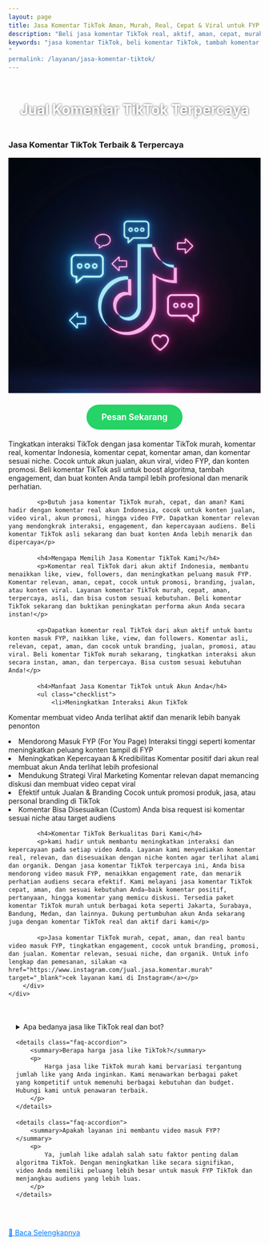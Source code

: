 ```yaml
---
layout: page
title: Jasa Komentar TikTok Aman, Murah, Real, Cepat & Viral untuk FYP IndonesiaJasa Komentar TikTok Aman, Murah, Real, Cepat & Viral untuk FYP Indonesia
description: "Beli jasa komentar TikTok real, aktif, aman, cepat, murah & viral. Cocok untuk naikkan interaksi, tambah trust, dan bantu video masuk FYP Indonesia!"
keywords: "jasa komentar TikTok, beli komentar TikTok, tambah komentar TikTok, jual komentar TikTok, komentar TikTok aktif, komentar TikTok real, komentar TikTok Indonesia, komentar TikTok aman, komentar TikTok murah, komentar TikTok cepat, komentar TikTok viral, komentar FYP TikTok, jasa komentar akun TikTok, jasa komentar manual TikTok, jasa komentar organik TikTok, jasa komentar terpercaya TikTok, komentar TikTok berkualitas, komentar asli TikTok, komentar buatan manusia TikTok, jasa komentar otomatis TikTok, komentar video TikTok, jasa komentar FYP, jasa komentar akun viral, komentar TikTok Indonesia aktif, jasa komentar akun asli TikTok, jasa komentar TikTok bergaransi, jasa komentar TikTok terbaik, jasa komentar TikTok no password, jasa komentar TikTok interaktif, jasa komentar TikTok personal, jasa komentar TikTok profesional, jasa komentar TikTok lokal Indonesia, jasa komentar TikTok cepat masuk, jasa komentar TikTok respon tinggi"
"
permalink: /layanan/jasa-komentar-tiktok/
---
```


<script type="application/ld+json">
{
  "@context": "https://schema.org",
  "@graph": [
    {
      "@type": "WebSite",
      "@id": "https://auradigital.id/#website",
      "url": "https://auradigital.id/",
      "name": "auradigital.id"
    },
    {
      "@type": "WebPage",
      "@id": "https://auradigital.id/layanan/jasa-komentar-tiktok/#webpage",
      "url": "https://auradigital.id/layanan/jasa-komentar-tiktok/",
      "name": "Jasa Komentar TikTok Aktif Indonesia - Aman & Cepat",
      "isPartOf": {
        "@id": "https://auradigital.id/#website"
      },
      "breadcrumb": {
        "@id": "https://auradigital.id/layanan/jasa-komentar-tiktok/#breadcrumb"
      },
      "description": "Jasa komentar TikTok aktif, real, aman, murah, cepat dan viral. Tambah komentar FYP TikTok berkualitas untuk tingkatkan interaksi, views & jangkauan akun!"
    },
    {
      "@type": "Service",
      "name": "Jasa Komentar TikTok",
      "serviceType": "Social Media Engagement",
      "provider": {
        "@type": "WebSite",
        "name": "auradigital.id",
        "url": "https://auradigital.id/"
      },
      "areaServed": {
        "@type": "Country",
        "name": "Indonesia"
      },
      "description": "Jual jasa komentar TikTok berkualitas, real Indonesia. Komentar aktif FYP, cepat masuk, aman & cocok untuk tingkatkan engagement dan viralitas akun TikTok Anda"
    },
    {
  "@type": "Product",
  "name": "Komentar TikTok Aktif",
  "image": "https://raw.githubusercontent.com/AzkaAtta/azkaatta.github.io/main/image/jasa-komentar-tiktok.webp",
  "description": "Beli komentar TikTok real, aman, cepat dan murah. Jasa komentar FYP TikTok, komentar organik Indonesia, interaktif, viral & tanpa password!",
  "brand": {
    "@type": "Brand",
    "name": "auradigital.id"
  },
  "offers": {
    "@type": "Offer",
    "priceCurrency": "IDR",
    "price": "3000",
    "availability": "https://schema.org/InStock",
    "url": "https://auradigital.id/layanan/jasa-komentar-tiktok/"
  }
},

    {
      "@type": "BreadcrumbList",
      "@id": "https://auradigital.id/layanan/jasa-komentar-tiktok/#breadcrumb",
      "itemListElement": [
        {
          "@type": "ListItem",
          "position": 1,
          "name": "Home",
          "item": "https://auradigital.id/"
        },
        {
          "@type": "ListItem",
          "position": 2,
          "name": "Layanan",
          "item": "https://auradigital.id/layanan/"
        },
        {
          "@type": "ListItem",
          "position": 3,
          "name": "Jasa Like TikTok",
          "item": "https://auradigital.id/layanan/jasa-komentar-tiktok/"
        }
      ]
    },
    {
      "@type": "FAQPage",
      "mainEntity": [
        {
          "@type": "Question",
          "name": "Apakah Komentar TikTok dari layanan ini real?",
          "acceptedAnswer": {
            "@type": "Answer",
            "text": "Ya, layanan kami menyediakan komentar TikTok aktif dari pengguna Indonesia yang real dan aman."
          }
        },
        {
          "@type": "Question",
          "name": "Berapa lama proses penambahan komentar?",
          "acceptedAnswer": {
            "@type": "Answer",
            "text": "Proses penambahan komentar biasanya berlangsung dalam 1-10 menit setelah pembayaran berhasil."
          }
        }
      ]
    }
  ]
}
</script>


<h1 style="text-align: center; color: #fff; text-shadow: 0 0 4px rgba(0,0,0,0.7); padding: 20px 15px;">
    Jual Komentar TikTok Terpercaya
</h1>

<div class="jasa-komentar-tiktok-container">
    <div class="service-card" id="jasa-komentar-tiktok-card" onclick="toggleService(this)">
        <h3>Jasa Komentar TikTok Terbaik & Terpercaya</h3>
        <img src="/image/jasa-komentar-tiktok.webp" alt="Jasa Komentar TikTok" style="max-width:100%; height:auto;" loading="lazy">
        <a href="https://wa.me/62895402343693?text=Halo,%20saya%20tertarik%20dengan%20Jasa%20Komentar%20TikTok.%20Bisa%20info%20lebih%20lanjut?" target="_blank" class="whatsapp-button" style="display: block; width: fit-content; margin: 20px auto; padding: 15px 30px; background-color: #25D366; color: white; text-align: center; text-decoration: none; border-radius: 50px; font-size: 1.2em; font-weight: bold; transition: background-color 0.3s ease;">
            Pesan Sekarang
        </a>
        <div class="service-description">
            <p>Tingkatkan interaksi TikTok dengan jasa komentar TikTok murah, komentar real, komentar Indonesia, komentar cepat, komentar aman, dan komentar sesuai niche. Cocok untuk akun jualan, akun viral, video FYP, dan konten promosi. Beli komentar TikTok asli untuk boost algoritma, tambah engagement, dan buat konten Anda tampil lebih profesional dan menarik perhatian.</p>

            <p>Butuh jasa komentar TikTok murah, cepat, dan aman? Kami hadir dengan komentar real akun Indonesia, cocok untuk konten jualan, video viral, akun promosi, hingga video FYP. Dapatkan komentar relevan yang mendongkrak interaksi, engagement, dan kepercayaan audiens. Beli komentar TikTok asli sekarang dan buat konten Anda lebih menarik dan dipercaya</p>

            <h4>Mengapa Memilih Jasa Komentar TikTok Kami?</h4>
            <p>Komentar real TikTok dari akun aktif Indonesia, membantu menaikkan like, view, followers, dan meningkatkan peluang masuk FYP. Komentar relevan, aman, cepat, cocok untuk promosi, branding, jualan, atau konten viral. Layanan komentar TikTok murah, cepat, aman, terpercaya, asli, dan bisa custom sesuai kebutuhan. Beli komentar TikTok sekarang dan buktikan peningkatan performa akun Anda secara instan!</p>

            <p>Dapatkan komentar real TikTok dari akun aktif untuk bantu konten masuk FYP, naikkan like, view, dan followers. Komentar asli, relevan, cepat, aman, dan cocok untuk branding, jualan, promosi, atau viral. Beli komentar TikTok murah sekarang, tingkatkan interaksi akun secara instan, aman, dan terpercaya. Bisa custom sesuai kebutuhan Anda!</p>

            <h4>Manfaat Jasa Komentar TikTok untuk Akun Anda</h4>
            <ul class="checklist">
                <li>Meningkatkan Interaksi Akun TikTok
Komentar membuat video Anda terlihat aktif dan menarik lebih banyak penonton</li>
                <li>Mendorong Masuk FYP (For You Page)
Interaksi tinggi seperti komentar meningkatkan peluang konten tampil di FYP</li>
                <li>Meningkatkan Kepercayaan & Kredibilitas
Komentar positif dari akun real membuat akun Anda terlihat lebih profesional</li>
                <li>Mendukung Strategi Viral Marketing
Komentar relevan dapat memancing diskusi dan membuat video cepat viral</li>
                <li>Efektif untuk Jualan & Branding
Cocok untuk promosi produk, jasa, atau personal branding di TikTok</li>
                <li>Komentar Bisa Disesuaikan (Custom)
Anda bisa request isi komentar sesuai niche atau target audiens</li>
            </ul>

            <h4>Komentar TikTok Berkualitas Dari Kami</h4>
            <p>kami hadir untuk membantu meningkatkan interaksi dan kepercayaan pada setiap video Anda. Layanan kami menyediakan komentar real, relevan, dan disesuaikan dengan niche konten agar terlihat alami dan organik. Dengan jasa komentar TikTok terpercaya ini, Anda bisa mendorong video masuk FYP, menaikkan engagement rate, dan menarik perhatian audiens secara efektif. Kami melayani jasa komentar TikTok cepat, aman, dan sesuai kebutuhan Anda—baik komentar positif, pertanyaan, hingga komentar yang memicu diskusi. Tersedia paket komentar TikTok murah untuk berbagai kota seperti Jakarta, Surabaya, Bandung, Medan, dan lainnya. Dukung pertumbuhan akun Anda sekarang juga dengan komentar TikTok real dan aktif dari kami</p>

            <p>Jasa komentar TikTok murah, cepat, aman, dan real bantu video masuk FYP, tingkatkan engagement, cocok untuk branding, promosi, dan jualan. Komentar relevan, sesuai niche, dan organik. Untuk info lengkap dan pemesanan, silakan <a href="https://www.instagram.com/jual.jasa.komentar.murah" target="_blank">cek layanan kami di Instagram</a></p>
        </div>
    </div>
</div>

<div style="max-width: 800px; margin: 50px auto; padding: 0 15px;">
    <details class="faq-accordion">
        <summary>Apa bedanya jasa like TikTok real dan bot?</summary>
        <p>
            Jasa like TikTok real menggunakan akun asli dan aktif, yang memberikan interaksi organik dan lebih aman untuk akun Anda. Sementara like bot berasal dari akun palsu yang bisa berisiko banned. Kami hanya menyediakan like real.
        </p>
    </details>

    <details class="faq-accordion">
        <summary>Berapa harga jasa like TikTok?</summary>
        <p>
            Harga jasa like TikTok murah kami bervariasi tergantung jumlah like yang Anda inginkan. Kami menawarkan berbagai paket yang kompetitif untuk memenuhi berbagai kebutuhan dan budget. Hubungi kami untuk penawaran terbaik.
        </p>
    </details>

    <details class="faq-accordion">
        <summary>Apakah layanan ini membantu video masuk FYP?</summary>
        <p>
            Ya, jumlah like adalah salah satu faktor penting dalam algoritma TikTok. Dengan meningkatkan like secara signifikan, video Anda memiliki peluang lebih besar untuk masuk FYP TikTok dan menjangkau audiens yang lebih luas.
        </p>
    </details>
</div>

<style>
  .hidden-content { display: none; margin-top: 10px; }
  .toggle-btn { cursor: pointer; color: #007bff; text-decoration: underline; margin-top: 10px; display: inline-block; }
</style>

<div class="toggle-btn" onclick="toggleHidden()">📌 Baca Selengkapnya</div>
<div id="hiddenContent" class="hidden-content">
  <ul>
    <li>Gunakan jasa like TikTok kami untuk menaikkan interaksi video secara cepat dan stabil dengan akun real Indonesia.</li>
    <li>Beli like TikTok aman dan terpercaya, cocok untuk memperkuat kepercayaan audiens dan algoritma For You Page.</li>
    <li>Tambahkan like TikTok aktif setiap hari untuk mempertahankan popularitas dan menjaga branding konten Anda.</li>
    <li>Layanan jasa like TikTok cepat masuk, real user, dan cocok untuk jualan maupun konten viral.</li>
    <li>Jasa like TikTok kami mendukung berbagai niche seperti hiburan, edukasi, fashion, dan bisnis online shop.</li>
    <li>Beli like TikTok murah tanpa ribet, tidak butuh password, cukup link dan jumlah sesuai kebutuhan Anda.</li>
    <li>Like TikTok real bukan bot, dari akun aktif yang memperkuat kredibilitas dan potensi naik FYP.</li>
    <li>Dapatkan like TikTok berkualitas tinggi, 100% aman dan bisa repeat order kapan saja.</li>
    <li>Jasa like TikTok terbaik dengan sistem otomatisasi yang cepat tanggap dan dukungan CS ramah.</li>
    <li>Like TikTok dari pengguna Indonesia aktif, bantu bangun komunitas dan engagement lokal.</li>
    <li>Tambah like TikTok secara instan, cocok untuk akun pribadi, bisnis, hingga konten kreator pemula.</li>
    <li>Gunakan jasa kami untuk beli like TikTok dengan variasi jumlah sesuai kebutuhan dan budget Anda.</li>
    <li>Like TikTok aktif membantu menaikkan daya tarik visual konten sehingga lebih sering direkomendasikan.</li>
    <li>Jasa like TikTok yang cocok untuk pemilik brand, dropshipper, reseller, hingga selebgram TikTok.</li>
    <li>Beli like TikTok dengan harga terjangkau, tapi tetap berkualitas dan hasil terlihat cepat.</li>
    <li>Tambah like TikTok otomatis saat posting video baru, bantu viral lebih cepat dan konsisten.</li>
    <li>Jasa kami mendukung sistem repeat order dan notifikasi untuk update proses pengiriman like TikTok Anda.</li>
    <li>Gunakan jasa like TikTok untuk membangun kepercayaan sosial di konten baru atau video promosi Anda.</li>
    <li>Like TikTok real sangat penting untuk branding akun dan meningkatkan peluang endorse.</li>
    <li>Layanan kami cocok untuk meningkatkan konten campaign, giveaway, atau konten promosi musiman di TikTok.</li>
  </ul>
</div>

<script>
  function toggleHidden() {
    var content = document.getElementById("hiddenContent");
    var button = document.querySelector(".toggle-btn");
    if (content.style.display === "none") {
      content.style.display = "block";
      button.textContent = "📌 Tutup Selengkapnya";
    } else {
      content.style.display = "none";
      button.textContent = "📌 Baca Selengkapnya";
    }
  }
</script>
